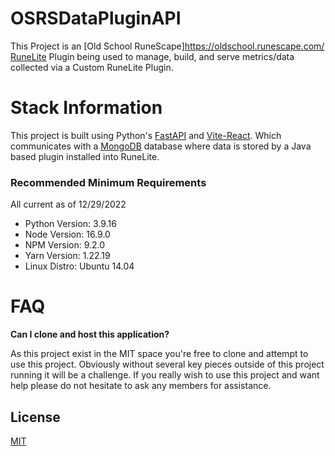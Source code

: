 
# OSRSDataPluginAPI

This Project is an [Old School RuneScape]https://oldschool.runescape.com/ [RuneLite](https://runelite.net/) Plugin being used to manage, build, and serve metrics/data collected via a Custom RuneLite Plugin.

# Stack Information

This project is built using Python's [FastAPI](https://fastapi.tiangolo.com/) and [Vite-React](https://vitejs.dev/). Which communicates with a [MongoDB](https://www.mongodb.com/home) database where data is stored by a Java based plugin installed into RuneLite.

### Recommended Minimum Requirements
All current as of 12/29/2022

* Python Version: 3.9.16
* Node Version: 16.9.0
* NPM Version: 9.2.0
* Yarn Version: 1.22.19
* Linux Distro: Ubuntu 14.04

# FAQ

**Can I clone and host this application?**

As this project exist in the MIT space you're free to clone and attempt to use this project. Obviously without several key pieces outside of this project running it will be a challenge. If you really wish to use this project and want help please do not hesitate to ask any members for assistance.

## License

[MIT](https://choosealicense.com/licenses/mit/)

